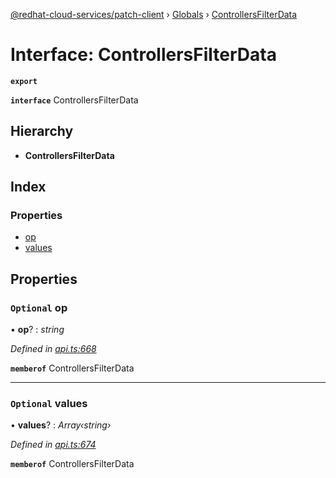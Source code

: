 [@redhat-cloud-services/patch-client](../README.md) › [Globals](../globals.md) › [ControllersFilterData](controllersfilterdata.md)

# Interface: ControllersFilterData

**`export`** 

**`interface`** ControllersFilterData

## Hierarchy

* **ControllersFilterData**

## Index

### Properties

* [op](controllersfilterdata.md#optional-op)
* [values](controllersfilterdata.md#optional-values)

## Properties

### `Optional` op

• **op**? : *string*

*Defined in [api.ts:668](https://github.com/RedHatInsights/javascript-clients/blob/daadefd7/packages/patch/api.ts#L668)*

**`memberof`** ControllersFilterData

___

### `Optional` values

• **values**? : *Array‹string›*

*Defined in [api.ts:674](https://github.com/RedHatInsights/javascript-clients/blob/daadefd7/packages/patch/api.ts#L674)*

**`memberof`** ControllersFilterData
